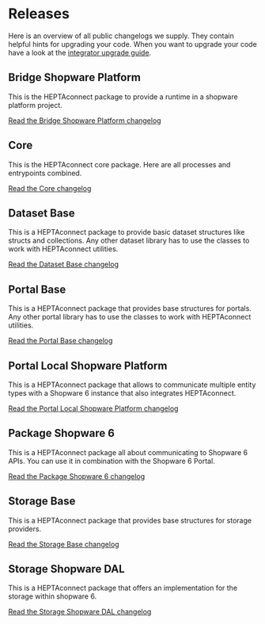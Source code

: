# Releases

Here is an overview of all public changelogs we supply.
They contain helpful hints for upgrading your code.
When you want to upgrade your code have a look at the [integrator upgrade guide](../guides/integrator/upgrade.md).


## Bridge Shopware Platform

This is the HEPTAconnect package to provide a runtime in a shopware platform project.

[Read the Bridge Shopware Platform changelog](./changelog-bridge-shopware-platform.md)


## Core

This is the HEPTAconnect core package. Here are all processes and entrypoints combined.

[Read the Core changelog](./changelog-core.md)


## Dataset Base

This is a HEPTAconnect package to provide basic dataset structures like structs and collections.
Any other dataset library has to use the classes to work with HEPTAconnect utilities.

[Read the Dataset Base changelog](./changelog-dataset-base.md)


## Portal Base

This is a HEPTAconnect package that provides base structures for portals.
Any other portal library has to use the classes to work with HEPTAconnect utilities.

[Read the Portal Base changelog](./changelog-portal-base.md)


## Portal Local Shopware Platform

This is a HEPTAconnect package that allows to communicate multiple entity types with a Shopware 6 instance that also integrates HEPTAconnect.

[Read the Portal Local Shopware Platform changelog](./changelog-portal-local-shopware-platform.md)


## Package Shopware 6

This is a HEPTAconnect package all about communicating to Shopware 6 APIs. You can use it in combination with the Shopware 6 Portal.

[Read the Package Shopware 6 changelog](./changelog-package-shopware-6.md)


## Storage Base

This is a HEPTAconnect package that provides base structures for storage providers.

[Read the Storage Base changelog](./changelog-storage-base.md)


## Storage Shopware DAL

This is a HEPTAconnect package that offers an implementation for the storage within shopware 6.

[Read the Storage Shopware DAL changelog](./changelog-storage-shopware-dal.md)
